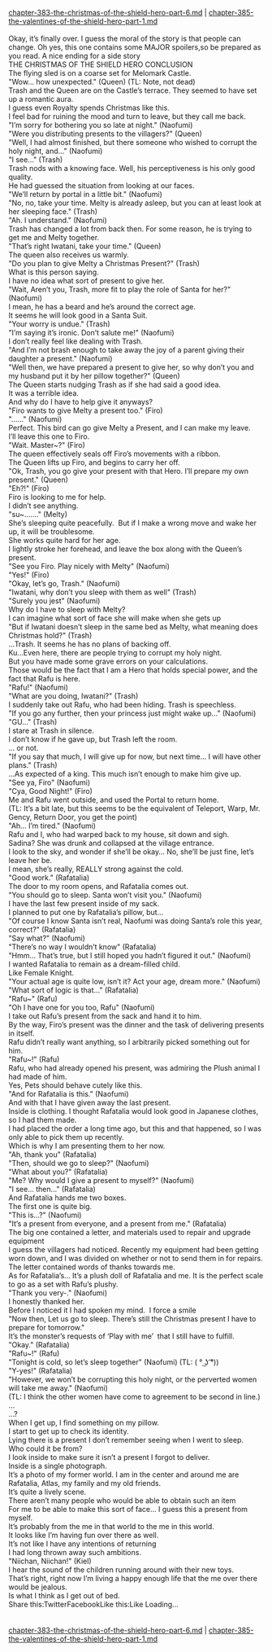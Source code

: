 [chapter-383-the-christmas-of-the-shield-hero-part-6.md](./chapter-383-the-christmas-of-the-shield-hero-part-6.md) | [chapter-385-the-valentines-of-the-shield-hero-part-1.md](./chapter-385-the-valentines-of-the-shield-hero-part-1.md) <br/>
<br/>
Okay, it’s finally over. I guess the moral of the story is that people can change. Oh yes, this one contains some MAJOR spoilers,so be prepared as you read. A nice ending for a side story<br/>
THE CHRISTMAS OF THE SHIELD HERO CONCLUSION<br/>
The flying sled is on a coarse set for Melomark Castle.<br/>
"Wow… how unexpected." (Queen) (TL: Note, not dead)<br/>
Trash and the Queen are on the Castle’s terrace. They seemed to have set up a romantic aura.<br/>
I guess even Royalty spends Christmas like this.<br/>
I feel bad for ruining the mood and turn to leave, but they call me back.<br/>
"I’m sorry for bothering you so late at night." (Naofumi)<br/>
"Were you distributing presents to the villagers?" (Queen)<br/>
"Well, I had almost finished, but there someone who wished to corrupt the holy night, and…" (Naofumi)<br/>
"I see…" (Trash)<br/>
Trash nods with a knowing face. Well, his perceptiveness is his only good quality.<br/>
He had guessed the situation from looking at our faces.<br/>
"We’ll return by portal in a little bit." (Naofumi)<br/>
"No, no, take your time. Melty is already asleep, but you can at least look at her sleeping face." (Trash)<br/>
"Ah. I understand." (Naofumi)<br/>
Trash has changed a lot from back then. For some reason, he is trying to get me and Melty together.<br/>
"That’s right Iwatani, take your time." (Queen)<br/>
The queen also receives us warmly.<br/>
"Do you plan to give Melty a Christmas Present?" (Trash)<br/>
What is this person saying.<br/>
I have no idea what sort of present to give her.<br/>
"Wait, Aren’t you, Trash, more fit to play the role of Santa for her?" (Naofumi)<br/>
I mean, he has a beard and he’s around the correct age.<br/>
It seems he will look good in a Santa Suit.<br/>
"Your worry is undue." (Trash)<br/>
"I’m saying it’s ironic. Don’t salute me!" (Naofumi)<br/>
I don’t really feel like dealing with Trash.<br/>
"And I’m not brash enough to take away the joy of a parent giving their daughter a present." (Naofumi)<br/>
"Well then, we have prepared a present to give her, so why don’t you and my husband put it by her pillow together?" (Queen)<br/>
The Queen starts nudging Trash as if she had said a good idea.<br/>
It was a terrible idea.<br/>
And why do I have to help give it anyways?<br/>
"Firo wants to give Melty a present too." (Firo)<br/>
"……" (Naofumi)<br/>
Perfect. This bird can go give Melty a Present, and I can make my leave.<br/>
I’ll leave this one to Firo.<br/>
"Wait. Master~?" (Firo)<br/>
The queen effectively seals off Firo’s movements with a ribbon.<br/>
The Queen lifts up Firo, and begins to carry her off.<br/>
"Ok, Trash, you go give your present with that Hero. I’ll prepare my own present." (Queen)<br/>
"Eh?!" (Firo)<br/>
Firo is looking to me for help.<br/>
I didn’t see anything.<br/>
"su~……." (Melty)<br/>
She’s sleeping quite peacefully.  But if I make a wrong move and wake her up, it will be troublesome.<br/>
She works quite hard for her age.<br/>
I lightly stroke her forehead, and leave the box along with the Queen’s present.<br/>
"See you Firo. Play nicely with Melty" (Naofumi)<br/>
"Yes!" (Firo)<br/>
"Okay, let’s go, Trash." (Naofumi)<br/>
"Iwatani, why don’t you sleep with them as well" (Trash)<br/>
"Surely you jest" (Naofumi)<br/>
Why do I have to sleep with Melty?<br/>
I can imagine what sort of face she will make when she gets up<br/>
"But if Iwatani doesn’t sleep in the same bed as Melty, what meaning does Christmas hold?" (Trash)<br/>
…Trash. It seems he has no plans of backing off.<br/>
Ku…Even here, there are people trying to corrupt my holy night.<br/>
But you have made some grave errors on your calculations.<br/>
Those would be the fact that I am a Hero that holds special power, and the fact that Rafu is here.<br/>
"Rafu!" (Naofumi)<br/>
"What are you doing, Iwatani?" (Trash)<br/>
I suddenly take out Rafu, who had been hiding. Trash is speechless.<br/>
"If you go any further, then your princess just might wake up…" (Naofumi)<br/>
"GU…" (Trash)<br/>
I stare at Trash in silence.<br/>
I don’t know if he gave up, but Trash left the room.<br/>
… or not.<br/>
"If you say that much, I will give up for now, but next time… I will have other plans." (Trash)<br/>
…As expected of a king. This much isn’t enough to make him give up.<br/>
"See ya, Firo" (Naofumi)<br/>
"Cya, Good Night!" (Firo)<br/>
Me and Rafu went outside, and used the Portal to return home.<br/>
(TL: It’s a bit late, but this seems to be the equivalent of Teleport, Warp, Mr. Gency, Return Door, you get the point)<br/>
"Ah… I’m tired." (Naofumi)<br/>
Rafu and I, who had warped back to my house, sit down and sigh.<br/>
Sadina? She was drunk and collapsed at the village entrance.<br/>
I look to the sky, and wonder if she’ll be okay… No, she’ll be just fine, let’s leave her be.<br/>
I mean, she’s really, REALLY strong against the cold.<br/>
"Good work." (Rafatalia)<br/>
The door to my room opens, and Rafatalia comes out.<br/>
"You should go to sleep. Santa won’t visit you." (Naofumi)<br/>
I have the last few present inside of my sack.<br/>
I planned to put one by Rafatalia’s pillow, but…<br/>
"Of course I know Santa isn’t real, Naofumi was doing Santa’s role this year, correct?" (Rafatalia)<br/>
"Say what?" (Naofumi)<br/>
"There’s no way I wouldn’t know" (Rafatalia)<br/>
"Hmm… That’s true, but I still hoped you hadn’t figured it out." (Naofumi)<br/>
I wanted Rafatalia to remain as a dream-filled child.<br/>
Like Female Knight.<br/>
"Your actual age is quite low, isn’t it? Act your age, dream more." (Naofumi)<br/>
"What sort of logic is that…" (Rafatalia)<br/>
"Rafu~" (Rafu)<br/>
"Oh I have one for you too, Rafu" (Naofumi)<br/>
I take out Rafu’s present from the sack and hand it to him.<br/>
By the way, Firo’s present was the dinner and the task of delivering presents in itself.<br/>
Rafu didn’t really want anything, so I arbitrarily picked something out for him.<br/>
"Rafu~!" (Rafu)<br/>
Rafu, who had already opened his present, was admiring the Plush animal I had made of him.<br/>
Yes, Pets should behave cutely like this.<br/>
"And for Rafatalia is this." (Naofumi)<br/>
And with that I have given away the last present.<br/>
Inside is clothing. I thought Rafatalia would look good in Japanese clothes, so I had them made.<br/>
I had placed the order a long time ago, but this and that happened, so I was only able to pick them up recently.<br/>
Which is why I am presenting them to her now.<br/>
"Ah, thank you" (Rafatalia)<br/>
"Then, should we go to sleep?" (Naofumi)<br/>
"What about you?" (Rafatalia)<br/>
"Me? Why would I give a present to myself?" (Naofumi)<br/>
"I see… then…" (Rafatalia)<br/>
And Rafatalia hands me two boxes.<br/>
The first one is quite big.<br/>
"This is…?" (Naofumi)<br/>
"It’s a present from everyone, and a present from me." (Rafatalia)<br/>
The big one contained a letter, and materials used to repair and upgrade equipment<br/>
I guess the villagers had noticed. Recently my equipment had been getting worn down, and I was divided on whether or not to send them in for repairs.<br/>
The letter contained words of thanks towards me.<br/>
As for Rafatalia’s… It’s a plush doll of Rafatalia and me. It is the perfect scale to go as a set with Rafu’s plushy.<br/>
"Thank you very-." (Naofumi)<br/>
I honestly thanked her.<br/>
Before I noticed it I had spoken my mind.  I force a smile<br/>
"Now then, Let us go to sleep. There’s still the Christmas present I have to prepare for tomorrow."<br/>
It’s the monster’s requests of ‘Play with me’  that I still have to fulfill.<br/>
"Okay." (Rafatalia)<br/>
"Rafu~!" (Rafu)<br/>
"Tonight is cold, so let’s sleep together" (Naofumi) (TL: ( ° ͜ʖ ͡°))<br/>
"Y-yes!" (Rafatalia)<br/>
"However, we won’t be corrupting this holy night, or the perverted women will take me away." (Naofumi)<br/>
(TL: I think the other women have come to agreement to be second in line.)<br/>
…<br/>
…?<br/>
When I get up, I find something on my pillow.<br/>
I start to get up to check its identity.<br/>
Lying there is a present I don’t remember seeing when I went to sleep.<br/>
Who could it be from?<br/>
I look inside to make sure it isn’t a present I forgot to deliver.<br/>
Inside is a single photograph.<br/>
It’s a photo of my former world. I am in the center and around me are Rafatalia, Atlas, my family and my old friends.<br/>
It’s quite a lively scene.<br/>
There aren’t many people who would be able to obtain such an item<br/>
For me to be able to make this sort of face… I guess this a present from myself.<br/>
It’s probably from the me in that world to the me in this world.<br/>
It looks like I’m having fun over there as well.<br/>
It’s not like I have any intentions of returning<br/>
I had long thrown away such ambitions.<br/>
"Niichan, Niichan!" (Kiel)<br/>
I hear the sound of the children running around with their new toys.<br/>
That’s right, right now I’m living a happy enough life that the me over there would be jealous.<br/>
Is what I think as I get out of bed.<br/>
Share this:TwitterFacebookLike this:Like Loading... <br/>
<br/>
<br/>
[chapter-383-the-christmas-of-the-shield-hero-part-6.md](./chapter-383-the-christmas-of-the-shield-hero-part-6.md) | [chapter-385-the-valentines-of-the-shield-hero-part-1.md](./chapter-385-the-valentines-of-the-shield-hero-part-1.md) <br/>

